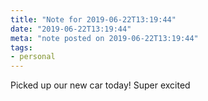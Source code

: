 ```yaml
---
title: "Note for 2019-06-22T13:19:44"
date: "2019-06-22T13:19:44"
meta: "note posted on 2019-06-22T13:19:44"
tags:
- personal
---
```

Picked up our new car today! Super excited
